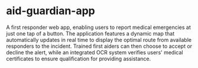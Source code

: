 # aid-guardian-app
A first responder web app, enabling users to report medical emergencies at just one tap of a button. The application features a dynamic map that automatically updates in real time to display the optimal route from available responders to the incident. Trained first aiders can then choose to accept or decline the alert, while an integrated OCR system verifies users' medical certificates to ensure qualification for providing assistance.
